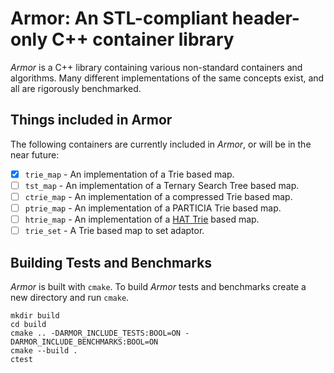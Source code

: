 # Armor: An STL-compliant header-only C++ container library

_Armor_ is a C++ library containing various non-standard containers and
algorithms. Many different implementations of the same concepts exist, and all
are rigorously benchmarked.

## Things included in Armor
The following containers are currently included in _Armor_, or will be in the
near future:

- [x] `trie_map` - An implementation of a Trie based map.
- [ ] `tst_map` - An implementation of a Ternary Search Tree based map.
- [ ] `ctrie_map` - An implementation of a compressed Trie based map.
- [ ] `ptrie_map` - An implementation of a PARTICIA Trie based map.
- [ ] `htrie_map` - An implementation of a [HAT Trie](http://crpit.com/confpapers/CRPITV62Askitis.pdf) based map.
- [ ] `trie_set` - A Trie based map to set adaptor.

## Building Tests and Benchmarks

_Armor_ is built with `cmake`. To build _Armor_ tests and benchmarks create a
new directory and run `cmake`.

    mkdir build
    cd build
    cmake .. -DARMOR_INCLUDE_TESTS:BOOL=ON -DARMOR_INCLUDE_BENCHMARKS:BOOL=ON
    cmake --build .
    ctest

